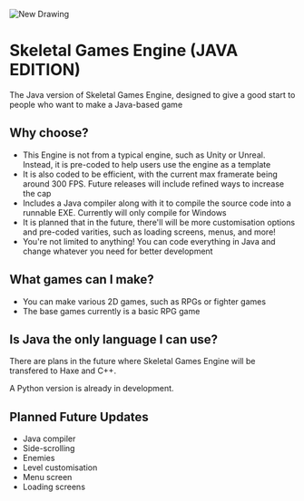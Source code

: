 ![New Drawing](https://github.com/user-attachments/assets/8b67b855-7c2a-4a9c-83c8-a26378017366)

# Skeletal Games Engine (JAVA EDITION)
The Java version of Skeletal Games Engine, designed to give a good start to people who want to make a Java-based game

## Why choose?
* This Engine is not from a typical engine, such as Unity or Unreal. Instead, it is pre-coded to help users use the engine as a template
* It is also coded to be efficient, with the current max framerate being around 300 FPS. Future releases will include refined ways to increase the cap
* Includes a Java compiler along with it to compile the source code into a runnable EXE. Currently will only compile for Windows
* It is planned that in the future, there'll will be more customisation options and pre-coded varities, such as loading screens, menus, and more!
* You're not limited to anything! You can code everything in Java and change whatever you need for better development

## What games can I make?
* You can make various 2D games, such as RPGs or fighter games
* The base games currently is a basic RPG game

## Is Java the only language I can use?
There are plans in the future where Skeletal Games Engine will be transfered to Haxe and C++.

A Python version is already in development.

## Planned Future Updates
* Java compiler
* Side-scrolling
* Enemies
* Level customisation
* Menu screen
* Loading screens
